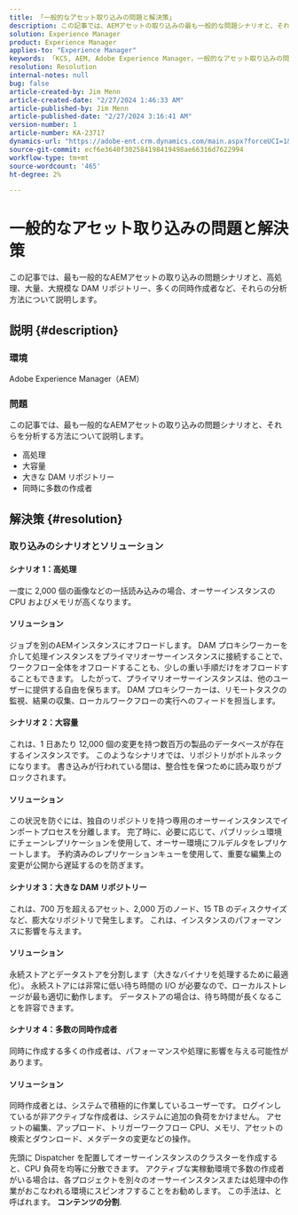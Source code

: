 ```yaml
---
title: 「一般的なアセット取り込みの問題と解決策」
description: この記事では、AEMアセットの取り込みの最も一般的な問題シナリオと、それらの分析方法について説明します。
solution: Experience Manager
product: Experience Manager
applies-to: "Experience Manager"
keywords: 「KCS, AEM, Adobe Experience Manager，一般的なアセット取り込みの問題，ソリューション，トラブルシューティング，コンテンツのパーティション化，高処理，大量の DAM リポジトリ，多くの同時作成者」
resolution: Resolution
internal-notes: null
bug: false
article-created-by: Jim Menn
article-created-date: "2/27/2024 1:46:33 AM"
article-published-by: Jim Menn
article-published-date: "2/27/2024 3:16:41 AM"
version-number: 1
article-number: KA-23717
dynamics-url: "https://adobe-ent.crm.dynamics.com/main.aspx?forceUCI=1&pagetype=entityrecord&etn=knowledgearticle&id=d7ee0108-12d5-ee11-9079-6045bd006268"
source-git-commit: ecf6e3640f302584198419498ae66316d7622994
workflow-type: tm+mt
source-wordcount: '465'
ht-degree: 2%

---
```


# 一般的なアセット取り込みの問題と解決策


この記事では、最も一般的なAEMアセットの取り込みの問題シナリオと、高処理、大量、大規模な DAM リポジトリー、多くの同時作成者など、それらの分析方法について説明します。

## 説明 {#description}


### 環境

Adobe Experience Manager（AEM）

### 問題

この記事では、最も一般的なAEMアセットの取り込みの問題シナリオと、それらを分析する方法について説明します。

- 高処理
- 大容量
- 大きな DAM リポジトリー
- 同時に多数の作成者



## 解決策 {#resolution}


### 取り込みのシナリオとソリューション

#### シナリオ 1：高処理

一度に 2,000 個の画像などの一括読み込みの場合、オーサーインスタンスの CPU およびメモリが高くなります。

#### ソリューション

ジョブを別のAEMインスタンスにオフロードします。 DAM プロキシワーカーを介して処理インスタンスをプライマリオーサーインスタンスに接続することで、ワークフロー全体をオフロードすることも、少しの重い手順だけをオフロードすることもできます。 したがって、プライマリオーサーインスタンスは、他のユーザーに提供する自由を保ちます。 DAM プロキシワーカーは、リモートタスクの監視、結果の収集、ローカルワークフローの実行へのフィードを担当します。

#### シナリオ 2：大容量&#x200B;

これは、1 日あたり 12,000 個の変更を持つ数百万の製品のデータベースが存在するインスタンスです。 このようなシナリオでは、リポジトリがボトルネックになります。 書き込みが行われている間は、整合性を保つために読み取りがブロックされます。

#### ソリューション

この状況を防ぐには、独自のリポジトリを持つ専用のオーサーインスタンスでインポートプロセスを分離します。 完了時に、必要に応じて、パブリッシュ環境にチェーンレプリケーションを使用して、オーサー環境にフルデルタをレプリケートします。 予約済みのレプリケーションキューを使用して、重要な編集上の変更が公開から遅延するのを防ぎます。

#### シナリオ 3：大きな DAM リポジトリー

これは、700 万を超えるアセット、2,000 万のノード、15 TB のディスクサイズなど、膨大なリポジトリで発生します。 これは、インスタンスのパフォーマンスに影響を与えます。

#### ソリューション

永続ストアとデータストアを分割します（大きなバイナリを処理するために最適化）。 永続ストアには非常に低い待ち時間の I/O が必要なので、ローカルストレージが最も適切に動作します。 データストアの場合は、待ち時間が長くなることを許容できます。

#### シナリオ 4：多数の同時作成者

同時に作成する多くの作成者は、パフォーマンスや処理に影響を与える可能性があります。

#### ソリューション

同時作成者とは、システムで積極的に作業しているユーザーです。 ログインしているが非アクティブな作成者は、システムに追加の負荷をかけません。 アセットの編集、アップロード、トリガーワークフロー CPU、メモリ、アセットの検索とダウンロード、メタデータの変更などの操作。

先頭に Dispatcher を配置してオーサーインスタンスのクラスターを作成すると、CPU 負荷を均等に分散できます。 アクティブな実稼動環境で多数の作成者がいる場合は、各プロジェクトを別々のオーサーインスタンスまたは処理中の作業がおこなわれる環境にスピンオフすることをお勧めします。 この手法は、と呼ばれます。 <b>コンテンツの分割</b>.
